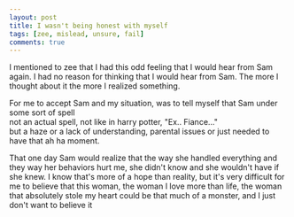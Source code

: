 ```yaml
---
layout: post
title: I wasn't being honest with myself
tags: [zee, mislead, unsure, fail]
comments: true
---
```

I mentioned to zee that I had this odd feeling that I would hear from Sam again. I had no reason for thinking that I would hear from Sam. The more I thought about it the more I realized something.   
   
For me to accept Sam and my situation, was to tell myself that Sam under some sort of spell   
not an actual spell, not like in harry potter,  "Ex.. Fiance..."   
but a haze or a lack of understanding, parental issues or just needed to have that ah ha moment.
   
That one day Sam would realize that the way she handled everything and they way her behaviors hurt me, she didn't know and she wouldn't have if she knew. I know that's more of a hope than reality, but it's very difficult for me to believe that this woman, the woman I love more than life, the woman that absolutely stole my heart could be that much of a monster, and I just don't want to believe it